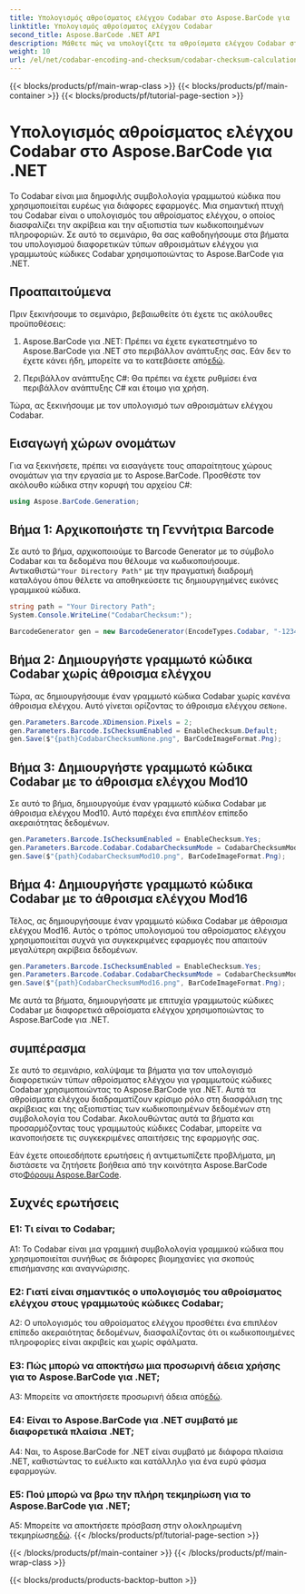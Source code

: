 ```yaml
---
title: Υπολογισμός αθροίσματος ελέγχου Codabar στο Aspose.BarCode για .NET
linktitle: Υπολογισμός αθροίσματος ελέγχου Codabar
second_title: Aspose.BarCode .NET API
description: Μάθετε πώς να υπολογίζετε τα αθροίσματα ελέγχου Codabar στο .NET χρησιμοποιώντας το Aspose.BarCode. Βελτιώστε την ακρίβεια των δεδομένων στους γραμμωτούς κώδικες Codabar. Λάβετε οδηγίες βήμα προς βήμα.
weight: 10
url: /el/net/codabar-encoding-and-checksum/codabar-checksum-calculation/
---
```


{{< blocks/products/pf/main-wrap-class >}}
{{< blocks/products/pf/main-container >}}
{{< blocks/products/pf/tutorial-page-section >}}

# Υπολογισμός αθροίσματος ελέγχου Codabar στο Aspose.BarCode για .NET

Το Codabar είναι μια δημοφιλής συμβολολογία γραμμωτού κώδικα που χρησιμοποιείται ευρέως για διάφορες εφαρμογές. Μια σημαντική πτυχή του Codabar είναι ο υπολογισμός του αθροίσματος ελέγχου, ο οποίος διασφαλίζει την ακρίβεια και την αξιοπιστία των κωδικοποιημένων πληροφοριών. Σε αυτό το σεμινάριο, θα σας καθοδηγήσουμε στα βήματα του υπολογισμού διαφορετικών τύπων αθροισμάτων ελέγχου για γραμμωτούς κώδικες Codabar χρησιμοποιώντας το Aspose.BarCode για .NET.

## Προαπαιτούμενα

Πριν ξεκινήσουμε το σεμινάριο, βεβαιωθείτε ότι έχετε τις ακόλουθες προϋποθέσεις:

1. Aspose.BarCode για .NET: Πρέπει να έχετε εγκατεστημένο το Aspose.BarCode για .NET στο περιβάλλον ανάπτυξης σας. Εάν δεν το έχετε κάνει ήδη, μπορείτε να το κατεβάσετε από[εδώ](https://releases.aspose.com/barcode/net/).

2. Περιβάλλον ανάπτυξης C#: Θα πρέπει να έχετε ρυθμίσει ένα περιβάλλον ανάπτυξης C# και έτοιμο για χρήση.

Τώρα, ας ξεκινήσουμε με τον υπολογισμό των αθροισμάτων ελέγχου Codabar.

## Εισαγωγή χώρων ονομάτων

Για να ξεκινήσετε, πρέπει να εισαγάγετε τους απαραίτητους χώρους ονομάτων για την εργασία με το Aspose.BarCode. Προσθέστε τον ακόλουθο κώδικα στην κορυφή του αρχείου C#:

```csharp
using Aspose.BarCode.Generation;
```

## Βήμα 1: Αρχικοποιήστε τη Γεννήτρια Barcode

 Σε αυτό το βήμα, αρχικοποιούμε το Barcode Generator με το σύμβολο Codabar και τα δεδομένα που θέλουμε να κωδικοποιήσουμε. Αντικαθιστώ`"Your Directory Path"` με την πραγματική διαδρομή καταλόγου όπου θέλετε να αποθηκεύσετε τις δημιουργημένες εικόνες γραμμικού κώδικα.

```csharp
string path = "Your Directory Path";
System.Console.WriteLine("CodabarChecksum:");

BarcodeGenerator gen = new BarcodeGenerator(EncodeTypes.Codabar, "-12345-");
```

## Βήμα 2: Δημιουργήστε γραμμωτό κώδικα Codabar χωρίς άθροισμα ελέγχου

 Τώρα, ας δημιουργήσουμε έναν γραμμωτό κώδικα Codabar χωρίς κανένα άθροισμα ελέγχου. Αυτό γίνεται ορίζοντας το άθροισμα ελέγχου σε`None`.

```csharp
gen.Parameters.Barcode.XDimension.Pixels = 2;
gen.Parameters.Barcode.IsChecksumEnabled = EnableChecksum.Default;
gen.Save($"{path}CodabarChecksumNone.png", BarCodeImageFormat.Png);
```

## Βήμα 3: Δημιουργήστε γραμμωτό κώδικα Codabar με το άθροισμα ελέγχου Mod10

Σε αυτό το βήμα, δημιουργούμε έναν γραμμωτό κώδικα Codabar με άθροισμα ελέγχου Mod10. Αυτό παρέχει ένα επιπλέον επίπεδο ακεραιότητας δεδομένων. 

```csharp
gen.Parameters.Barcode.IsChecksumEnabled = EnableChecksum.Yes;
gen.Parameters.Barcode.Codabar.CodabarChecksumMode = CodabarChecksumMode.Mod10;
gen.Save($"{path}CodabarChecksumMod10.png", BarCodeImageFormat.Png);
```

## Βήμα 4: Δημιουργήστε γραμμωτό κώδικα Codabar με το άθροισμα ελέγχου Mod16

Τέλος, ας δημιουργήσουμε έναν γραμμωτό κώδικα Codabar με άθροισμα ελέγχου Mod16. Αυτός ο τρόπος υπολογισμού του αθροίσματος ελέγχου χρησιμοποιείται συχνά για συγκεκριμένες εφαρμογές που απαιτούν μεγαλύτερη ακρίβεια δεδομένων.

```csharp
gen.Parameters.Barcode.IsChecksumEnabled = EnableChecksum.Yes;
gen.Parameters.Barcode.Codabar.CodabarChecksumMode = CodabarChecksumMode.Mod16;
gen.Save($"{path}CodabarChecksumMod16.png", BarCodeImageFormat.Png);
```

Με αυτά τα βήματα, δημιουργήσατε με επιτυχία γραμμωτούς κώδικες Codabar με διαφορετικά αθροίσματα ελέγχου χρησιμοποιώντας το Aspose.BarCode για .NET.

## συμπέρασμα

Σε αυτό το σεμινάριο, καλύψαμε τα βήματα για τον υπολογισμό διαφορετικών τύπων αθροίσματος ελέγχου για γραμμωτούς κώδικες Codabar χρησιμοποιώντας το Aspose.BarCode για .NET. Αυτά τα αθροίσματα ελέγχου διαδραματίζουν κρίσιμο ρόλο στη διασφάλιση της ακρίβειας και της αξιοπιστίας των κωδικοποιημένων δεδομένων στη συμβολολογία του Codabar. Ακολουθώντας αυτά τα βήματα και προσαρμόζοντας τους γραμμωτούς κώδικες Codabar, μπορείτε να ικανοποιήσετε τις συγκεκριμένες απαιτήσεις της εφαρμογής σας.

 Εάν έχετε οποιεσδήποτε ερωτήσεις ή αντιμετωπίζετε προβλήματα, μη διστάσετε να ζητήσετε βοήθεια από την κοινότητα Aspose.BarCode στο[Φόρουμ Aspose.BarCode](https://forum.aspose.com/c/barcode/13).

## Συχνές ερωτήσεις

### Ε1: Τι είναι το Codabar;

A1: Το Codabar είναι μια γραμμική συμβολολογία γραμμικού κώδικα που χρησιμοποιείται συνήθως σε διάφορες βιομηχανίες για σκοπούς επισήμανσης και αναγνώρισης.

### Ε2: Γιατί είναι σημαντικός ο υπολογισμός του αθροίσματος ελέγχου στους γραμμωτούς κώδικες Codabar;

A2: Ο υπολογισμός του αθροίσματος ελέγχου προσθέτει ένα επιπλέον επίπεδο ακεραιότητας δεδομένων, διασφαλίζοντας ότι οι κωδικοποιημένες πληροφορίες είναι ακριβείς και χωρίς σφάλματα.

### Ε3: Πώς μπορώ να αποκτήσω μια προσωρινή άδεια χρήσης για το Aspose.BarCode για .NET;

 A3: Μπορείτε να αποκτήσετε προσωρινή άδεια από[εδώ](https://purchase.aspose.com/temporary-license/).

### Ε4: Είναι το Aspose.BarCode για .NET συμβατό με διαφορετικά πλαίσια .NET;

A4: Ναι, το Aspose.BarCode for .NET είναι συμβατό με διάφορα πλαίσια .NET, καθιστώντας το ευέλικτο και κατάλληλο για ένα ευρύ φάσμα εφαρμογών.

### Ε5: Πού μπορώ να βρω την πλήρη τεκμηρίωση για το Aspose.BarCode για .NET;

 A5: Μπορείτε να αποκτήσετε πρόσβαση στην ολοκληρωμένη τεκμηρίωση[εδώ](https://reference.aspose.com/barcode/net/).
{{< /blocks/products/pf/tutorial-page-section >}}

{{< /blocks/products/pf/main-container >}}
{{< /blocks/products/pf/main-wrap-class >}}

{{< blocks/products/products-backtop-button >}}
